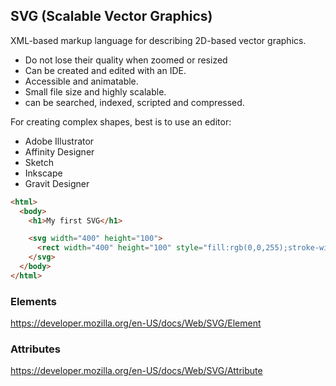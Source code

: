 ## SVG (Scalable Vector Graphics)

XML-based markup language for describing 2D-based vector graphics.

- Do not lose their quality when zoomed or resized
- Can be created and edited with an IDE.
- Accessible and animatable.
- Small file size and highly scalable.
- can be searched, indexed, scripted and compressed.

For creating complex shapes, best is to use an editor:

- Adobe Illustrator
- Affinity Designer
- Sketch
- Inkscape
- Gravit Designer

```html
<html>
  <body>
    <h1>My first SVG</h1>

    <svg width="400" height="100">
      <rect width="400" height="100" style="fill:rgb(0,0,255);stroke-width:10;stroke:rgb(0,0,0)" />
    </svg>
  </body>
</html>
```

### Elements

https://developer.mozilla.org/en-US/docs/Web/SVG/Element

### Attributes

https://developer.mozilla.org/en-US/docs/Web/SVG/Attribute
